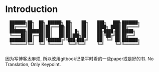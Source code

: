# Introduction

```textile
  ███████╗██╗  ██╗ ██████╗ ██╗    ██╗    ███╗   ███╗███████╗
  ██╔════╝██║  ██║██╔═══██╗██║    ██║    ████╗ ████║██╔════╝
  ███████╗███████║██║   ██║██║ █╗ ██║    ██╔████╔██║█████╗  
  ╚════██║██╔══██║██║   ██║██║███╗██║    ██║╚██╔╝██║██╔══╝  
  ███████║██║  ██║╚██████╔╝╚███╔███╔╝    ██║ ╚═╝ ██║███████╗
  ╚══════╝╚═╝  ╚═╝ ╚═════╝  ╚══╝╚══╝     ╚═╝     ╚═╝╚══════╝
                  
```

因为写博客太麻烦, 所以改用gitbook记录平时看的一些paper或是好的书. No Translation, Only Keypoint.  

